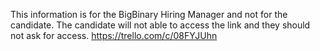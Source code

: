 This information is for the BigBinary Hiring Manager and not for the candidate. 
The candidate will not able to access the link and they should not ask for access.
https://trello.com/c/08FYJUhn
